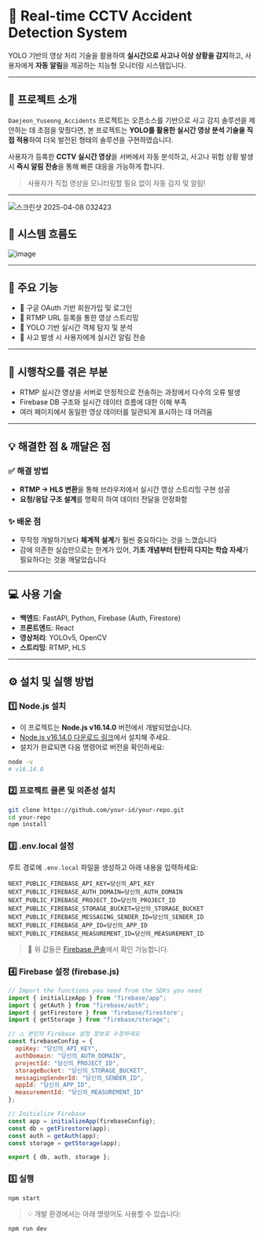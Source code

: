 # 🚦 Real-time CCTV Accident Detection System

YOLO 기반의 영상 처리 기술을 활용하여 **실시간으로 사고나 이상 상황을 감지**하고, 사용자에게 **자동 알림**을 제공하는 지능형 모니터링 시스템입니다.

---

## 📖 프로젝트 소개

`Daejeon_Yuseong_Accidents` 프로젝트는 오픈소스를 기반으로 사고 감지 솔루션을 제안하는 데 초점을 맞췄다면, 본 프로젝트는 **YOLO를 활용한 실시간 영상 분석 기술을 직접 적용**하여 더욱 발전된 형태의 솔루션을 구현하였습니다.

사용자가 등록한 **CCTV 실시간 영상**을 서버에서 자동 분석하고, 사고나 위험 상황 발생 시 **즉시 알림 전송**을 통해 빠른 대응을 가능하게 합니다.

> 사용자가 직접 영상을 모니터링할 필요 없이 자동 감지 및 알림!

---
![스크린샷 2025-04-08 032423](https://github.com/user-attachments/assets/04047511-ff13-41cf-a7ce-ca528f9d6170)


## 🧠 시스템 흐름도

![image](https://github.com/user-attachments/assets/205afe33-4c11-45f9-b6fe-4c32ce380bc5)


---

## 🔧 주요 기능

- 🔐 구글 OAuth 기반 회원가입 및 로그인  
- 📡 RTMP URL 등록을 통한 영상 스트리밍  
- 🎯 YOLO 기반 실시간 객체 탐지 및 분석  
- 🔔 사고 발생 시 사용자에게 실시간 알림 전송  

---

## 🥹 시행착오를 겪은 부분

- RTMP 실시간 영상을 서버로 안정적으로 전송하는 과정에서 다수의 오류 발생  
- Firebase DB 구조와 실시간 데이터 흐름에 대한 이해 부족  
- 여러 페이지에서 동일한 영상 데이터를 일관되게 표시하는 데 어려움  

---

## 💡 해결한 점 & 깨달은 점

### ✅ 해결 방법

- **RTMP → HLS 변환**을 통해 브라우저에서 실시간 영상 스트리밍 구현 성공  
- **요청/응답 구조 설계**를 명확히 하여 데이터 전달을 안정화함  

### ✨ 배운 점

- 무작정 개발하기보다 **체계적 설계**가 훨씬 중요하다는 것을 느꼈습니다  
- 감에 의존한 실습만으로는 한계가 있어, **기초 개념부터 탄탄히 다지는 학습 자세**가 필요하다는 것을 깨달았습니다  

---

## 💻 사용 기술

- **백엔드**: FastAPI, Python, Firebase (Auth, Firestore)  
- **프론트엔드**: React
- **영상처리**: YOLOv5, OpenCV  
- **스트리밍**: RTMP, HLS  

---

## ⚙️ 설치 및 실행 방법

### 1️⃣ Node.js 설치

- 이 프로젝트는 **Node.js v16.14.0** 버전에서 개발되었습니다.  
- [Node.js v16.14.0 다운로드 링크](https://nodejs.org/download/release/v16.14.0/)에서 설치해 주세요.
- 설치가 완료되면 다음 명령어로 버전을 확인하세요:

```bash
node -v
# v16.14.0
```

### 2️⃣ 프로젝트 클론 및 의존성 설치

```bash
git clone https://github.com/your-id/your-repo.git
cd your-repo
npm install
```

### 3️⃣ .env.local 설정

루트 경로에 `.env.local` 파일을 생성하고 아래 내용을 입력하세요:

```env
NEXT_PUBLIC_FIREBASE_API_KEY=당신의_API_KEY
NEXT_PUBLIC_FIREBASE_AUTH_DOMAIN=당신의_AUTH_DOMAIN
NEXT_PUBLIC_FIREBASE_PROJECT_ID=당신의_PROJECT_ID
NEXT_PUBLIC_FIREBASE_STORAGE_BUCKET=당신의_STORAGE_BUCKET
NEXT_PUBLIC_FIREBASE_MESSAGING_SENDER_ID=당신의_SENDER_ID
NEXT_PUBLIC_FIREBASE_APP_ID=당신의_APP_ID
NEXT_PUBLIC_FIREBASE_MEASUREMENT_ID=당신의_MEASUREMENT_ID
```

> 🔐 위 값들은 [Firebase 콘솔](https://console.firebase.google.com/)에서 확인 가능합니다.

### 4️⃣ Firebase 설정 (firebase.js)

```js
// Import the functions you need from the SDKs you need
import { initializeApp } from "firebase/app";
import { getAuth } from "firebase/auth"; 
import { getFirestore } from 'firebase/firestore';
import { getStorage } from "firebase/storage";

// ⚠️ 본인의 Firebase 설정 정보로 수정하세요
const firebaseConfig = {
  apiKey: "당신의_API_KEY",
  authDomain: "당신의_AUTH_DOMAIN",
  projectId: "당신의_PROJECT_ID",
  storageBucket: "당신의_STORAGE_BUCKET",
  messagingSenderId: "당신의_SENDER_ID",
  appId: "당신의_APP_ID",
  measurementId: "당신의_MEASUREMENT_ID"
};

// Initialize Firebase
const app = initializeApp(firebaseConfig);
const db = getFirestore(app);
const auth = getAuth(app);
const storage = getStorage(app);

export { db, auth, storage };
```

### 5️⃣ 실행

```bash
npm start
```

> 💡 개발 환경에서는 아래 명령어도 사용할 수 있습니다:

```bash
npm run dev
```

